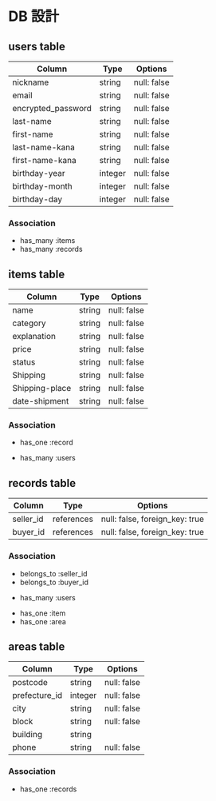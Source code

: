 # DB 設計

## users table
| Column             | Type                | Options                 |
|--------------------|---------------------|-------------------------|
| nickname           | string            |  null: false           |
| email              | string            |  null: false           |
| encrypted_password | string            |  null: false           |
| last-name          | string            |  null: false           |
| first-name         | string            |   null: false          |
| last-name-kana     | string            |  null: false           |
| first-name-kana    | string            |  null: false           |
| birthday-year      | integer           |  null: false           |
| birthday-month     | integer           |  null: false           |
| birthday-day       | integer           |   null: false          |

### Association
* has_many :items
* has_many :records




## items table
| Column                              | Type       | Options                              |
|-------------------------------------|------------|------------------                    |
| name                                | string     | null: false                          |
| category                            | string     | null: false                          |
| explanation                         | string     | null: false                          |
| price                               | string     | null: false                          |
| status                              | string     | null: false                          |
| Shipping                            | string     | null: false                          |
| Shipping-place                      | string     | null: false                          |
| date-shipment                       | string     | null: false                          |


### Association
- has_one :record
* has_many :users




## records table
| Column      | Type       | Options           |
|-------------|------------|-------------------|
| seller_id   | references | null: false, foreign_key: true       |
| buyer_id    | references | null: false, foreign_key: true       |


### Association
- belongs_to :seller_id
- belongs_to :buyer_id
* has_many :users
- has_one :item
- has_one :area



## areas table
| Column        | Type       | Options           |
|-------------  |------------|-------------------|
| postcode      | string     | null: false       |
| prefecture_id | integer    | null: false       |
| city          | string     | null: false       |
| block         | string     | null: false       |
| building      | string     |
| phone         | string     | null: false       |


### Association
- has_one :records

